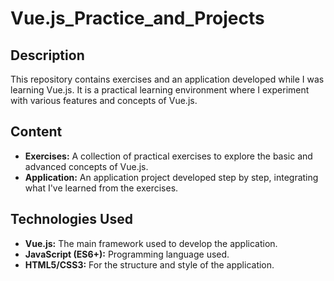 # Vue.js_Practice_and_Projects

## Description

This repository contains exercises and an application developed while I was learning Vue.js. It is a practical learning environment where I experiment with various features and concepts of Vue.js.

## Content

- **Exercises:** A collection of practical exercises to explore the basic and advanced concepts of Vue.js.
- **Application:** An application project developed step by step, integrating what I've learned from the exercises.

## Technologies Used

- **Vue.js:** The main framework used to develop the application.
- **JavaScript (ES6+):** Programming language used.
- **HTML5/CSS3:** For the structure and style of the application.
